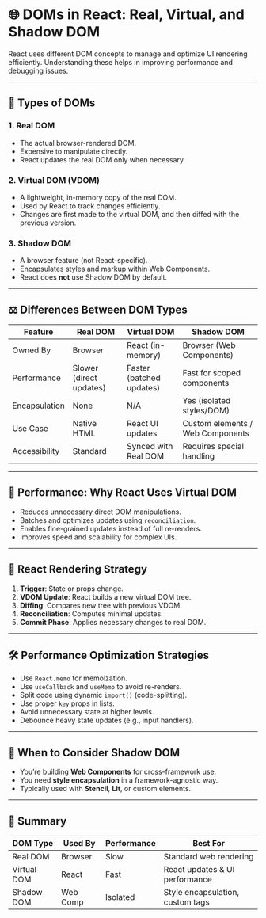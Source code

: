
# 🌐 DOMs in React: Real, Virtual, and Shadow DOM

React uses different DOM concepts to manage and optimize UI rendering efficiently. Understanding these helps in improving performance and debugging issues.

---

## 📘 Types of DOMs

### 1. **Real DOM**
- The actual browser-rendered DOM.
- Expensive to manipulate directly.
- React updates the real DOM only when necessary.

### 2. **Virtual DOM (VDOM)**
- A lightweight, in-memory copy of the real DOM.
- Used by React to track changes efficiently.
- Changes are first made to the virtual DOM, and then diffed with the previous version.

### 3. **Shadow DOM**
- A browser feature (not React-specific).
- Encapsulates styles and markup within Web Components.
- React does **not** use Shadow DOM by default.

---

## ⚖️ Differences Between DOM Types

| Feature         | Real DOM               | Virtual DOM               | Shadow DOM                        |
|-----------------|------------------------|---------------------------|-----------------------------------|
| Owned By        | Browser                | React (in-memory)         | Browser (Web Components)          |
| Performance     | Slower (direct updates)| Faster (batched updates)  | Fast for scoped components        |
| Encapsulation   | None                   | N/A                       | Yes (isolated styles/DOM)         |
| Use Case        | Native HTML            | React UI updates          | Custom elements / Web Components  |
| Accessibility   | Standard               | Synced with Real DOM      | Requires special handling         |

---

## 🚀 Performance: Why React Uses Virtual DOM

- Reduces unnecessary direct DOM manipulations.
- Batches and optimizes updates using `reconciliation`.
- Enables fine-grained updates instead of full re-renders.
- Improves speed and scalability for complex UIs.

---

## 🧠 React Rendering Strategy

1. **Trigger**: State or props change.
2. **VDOM Update**: React builds a new virtual DOM tree.
3. **Diffing**: Compares new tree with previous VDOM.
4. **Reconciliation**: Computes minimal updates.
5. **Commit Phase**: Applies necessary changes to real DOM.

---

## 🛠️ Performance Optimization Strategies

- Use `React.memo` for memoization.
- Use `useCallback` and `useMemo` to avoid re-renders.
- Split code using dynamic `import()` (code-splitting).
- Use proper `key` props in lists.
- Avoid unnecessary state at higher levels.
- Debounce heavy state updates (e.g., input handlers).

---

## 🧪 When to Consider Shadow DOM

- You’re building **Web Components** for cross-framework use.
- You need **style encapsulation** in a framework-agnostic way.
- Typically used with **Stencil**, **Lit**, or custom elements.

---

## 📌 Summary

| DOM Type     | Used By | Performance | Best For                         |
|--------------|---------|-------------|----------------------------------|
| Real DOM     | Browser | Slow        | Standard web rendering           |
| Virtual DOM  | React   | Fast        | React updates & UI performance  |
| Shadow DOM   | Web Comp| Isolated    | Style encapsulation, custom tags|


